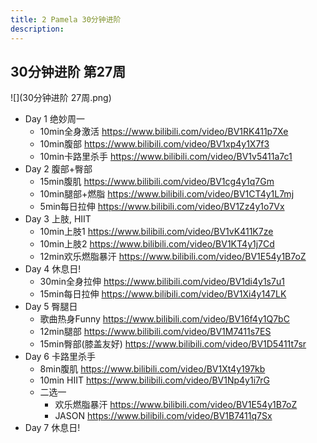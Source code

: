 ```yaml
---
title: 2 Pamela 30分钟进阶
description: 
---
```


## 30分钟进阶 第27周

![](30分钟进阶 27周.png)

* Day 1 绝妙周一
	* 10min全身激活 <https://www.bilibili.com/video/BV1RK411p7Xe>
	* 10min腹部 <https://www.bilibili.com/video/BV1xp4y1X7f3>
	* 10min卡路里杀手 <https://www.bilibili.com/video/BV1v5411a7c1>
* Day 2 腹部+臀部
	* 15min腹肌 <https://www.bilibili.com/video/BV1cg4y1q7Gm>
	* 10min腿部+燃脂 <https://www.bilibili.com/video/BV1CT4y1L7mj>
	* 5min每日拉伸 <https://www.bilibili.com/video/BV1Zz4y1o7Vx>
* Day 3 上肢, HIIT
	* 10min上肢1 <https://www.bilibili.com/video/BV1vK411K7ze>
	* 10min上肢2 <https://www.bilibili.com/video/BV1KT4y1j7Cd>
	* 12min欢乐燃脂暴汗 <https://www.bilibili.com/video/BV1E54y1B7oZ>
* Day 4 休息日!
	* 30min全身拉伸 <https://www.bilibili.com/video/BV1di4y1s7u1>
	* 15min每日拉伸 <https://www.bilibili.com/video/BV1Xi4y147LK>
* Day 5 臀腿日
	* 歌曲热身Funny <https://www.bilibili.com/video/BV16f4y1Q7bC>
	* 12min腿部 <https://www.bilibili.com/video/BV1M7411s7ES>
	* 15min臀部(膝盖友好) <https://www.bilibili.com/video/BV1D5411t7sr>
* Day 6 卡路里杀手
	* 8min腹肌 <https://www.bilibili.com/video/BV1Xt4y197kb>
	* 10min HIIT <https://www.bilibili.com/video/BV1Np4y1i7rG>
	* 二选一
		* 欢乐燃脂暴汗 <https://www.bilibili.com/video/BV1E54y1B7oZ> 
		* JASON <https://www.bilibili.com/video/BV1B7411q7Sx>
* Day 7 休息日!

